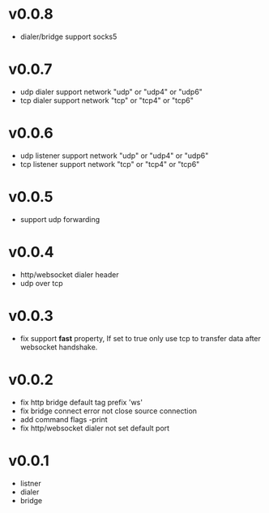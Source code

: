 # v0.0.8

* dialer/bridge support socks5

# v0.0.7

* udp dialer support network "udp" or "udp4" or "udp6"
* tcp dialer support network "tcp" or "tcp4" or "tcp6"

# v0.0.6

* udp listener support network "udp" or "udp4" or "udp6"
* tcp listener support network "tcp" or "tcp4" or "tcp6"


# v0.0.5
* support udp forwarding

# v0.0.4

* http/websocket dialer header
* udp over tcp

# v0.0.3

* fix support **fast** property, If set to true only use tcp to transfer data after websocket handshake.

# v0.0.2

* fix http bridge default tag prefix 'ws'
* fix bridge connect error not close source connection
* add command flags -print
* fix http/websocket dialer not set default port

# v0.0.1

* listner
* dialer
* bridge